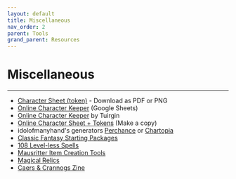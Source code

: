 ```yaml
---
layout: default
title: Miscellaneous
nav_order: 2
parent: Tools
grand_parent: Resources
---
```


# Miscellaneous
---

- [Character Sheet (token)](https://docs.google.com/drawings/d/1_X9o8rzE5jFPQpP1yCz1sPikdm8naQ1gPkT-ATK2T0c) - Download as PDF or PNG
- [Online Character Keeper](https://docs.google.com/spreadsheets/d/1Ueq-v5XZ-mC1qFd81T0892RzRsr8WdgAG89M4ZXe5qM) (Google Sheets)
- [Online Character Keeper](https://docs.google.com/spreadsheets/d/1z_SdtvAzUILAxCtgfbp8BJWCOfHHBbkEv_H4nzm847A) by Tuirgin
- [Online Character Sheet + Tokens](https://docs.google.com/presentation/d/1rYEUNE9_zsEUBut3a3UyRhRr8fy33s5fjX4Y7L6lvog) (Make a copy)
- idolofmanyhand's generators [Perchance](https://perchance.org/cairn-characters) or [Chartopia](http://d12dev.com/chart/32009)
- [Classic Fantasy Starting Packages](https://dreamingdragonslayer.itch.io/into-the-odd-classic-fantasy-starting-packages)
- [108 Level-less Spells](https://dreamingdragonslayer.itch.io/108-level-less-spells-d366)
- [Mausritter Item Creation Tools](https://mausritter.com/item-card-studio/)
- [Magical Relics](https://glassbirdgames.blogspot.com/2021/08/10-magical-relics-for-cairn.html)
- [Caers & Crannogs Zine](https://manarampmatt.itch.io/caers-crannogs-issue-1)
